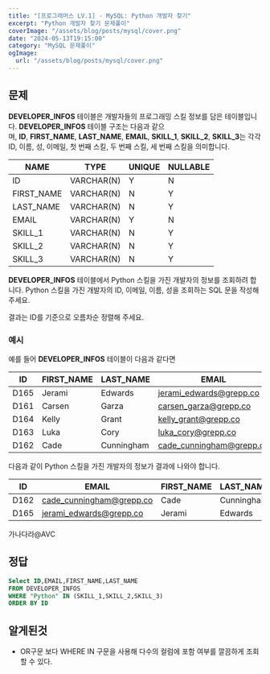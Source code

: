```yaml
---
title: "[프로그래머스 LV.1] - MySQL: Python 개발자 찾기"
excerpt: "Python 개발자 찾기 문제풀이"
coverImage: "/assets/blog/posts/mysql/cover.png"
date: "2024-05-13T19:15:00"
category: "MySQL 문제풀이"
ogImage:
  url: "/assets/blog/posts/mysql/cover.png"
---
```


## 문제

**DEVELOPER_INFOS** 테이블은 개발자들의 프로그래밍 스킬 정보를 담은 테이블입니다. **DEVELOPER_INFOS** 테이블 구조는 다음과 같으며, **ID**, **FIRST_NAME**, **LAST_NAME**, **EMAIL**, **SKILL_1**, **SKILL_2**, **SKILL_3**는 각각 ID, 이름, 성, 이메일, 첫 번째 스킬, 두 번째 스킬, 세 번째 스킬을 의미합니다.

| NAME       | TYPE       | UNIQUE | NULLABLE |
| ---------- | ---------- | ------ | -------- |
| ID         | VARCHAR(N) | Y      | N        |
| FIRST_NAME | VARCHAR(N) | N      | Y        |
| LAST_NAME  | VARCHAR(N) | N      | Y        |
| EMAIL      | VARCHAR(N) | Y      | N        |
| SKILL_1    | VARCHAR(N) | N      | Y        |
| SKILL_2    | VARCHAR(N) | N      | Y        |
| SKILL_3    | VARCHAR(N) | N      | Y        |

**DEVELOPER_INFOS** 테이블에서 Python 스킬을 가진 개발자의 정보를 조회하려 합니다. Python 스킬을 가진 개발자의 ID, 이메일, 이름, 성을 조회하는 SQL 문을 작성해 주세요.

결과는 ID를 기준으로 오름차순 정렬해 주세요.

### 예시

예를 들어 **DEVELOPER_INFOS** 테이블이 다음과 같다면

| ID   | FIRST_NAME | LAST_NAME  | EMAIL                    | SKILL_1 | SKILL_2    | SKILL_3 |
| ---- | ---------- | ---------- | ------------------------ | ------- | ---------- | ------- |
| D165 | Jerami     | Edwards    | jerami_edwards@grepp.co  | Java    | JavaScript | Python  |
| D161 | Carsen     | Garza      | carsen_garza@grepp.co    | React   |            |         |
| D164 | Kelly      | Grant      | kelly_grant@grepp.co     | C#      |            |         |
| D163 | Luka       | Cory       | luka_cory@grepp.co       | Node.js |            |         |
| D162 | Cade       | Cunningham | cade_cunningham@grepp.co | Vue     | C++        | Python  |

다음과 같이 Python 스킬을 가진 개발자의 정보가 결과에 나와야 합니다.

| ID   | EMAIL                    | FIRST_NAME | LAST_NAME  |
| ---- | ------------------------ | ---------- | ---------- |
| D162 | cade_cunningham@grepp.co | Cade       | Cunningham |
| D165 | jerami_edwards@grepp.co  | Jerami     | Edwards    |

가나다라@AVC

## 정답

```SQL
Select ID,EMAIL,FIRST_NAME,LAST_NAME
FROM DEVELOPER_INFOS
WHERE "Python" IN (SKILL_1,SKILL_2,SKILL_3)
ORDER BY ID
```

## 알게된것

- OR구문 보다 WHERE IN 구문을 사용해 다수의 컬럼에 포함 여부를 깔끔하게 조회 할 수 있다.
